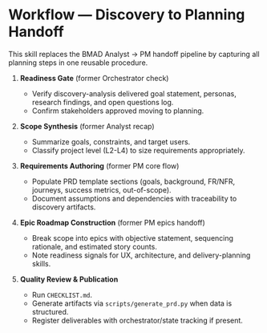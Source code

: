 # Workflow — Discovery to Planning Handoff

This skill replaces the BMAD Analyst → PM handoff pipeline by capturing all planning steps in one reusable procedure.

1. **Readiness Gate** (former Orchestrator check)
   - Verify discovery-analysis delivered goal statement, personas, research findings, and open questions log.
   - Confirm stakeholders approved moving to planning.

2. **Scope Synthesis** (former Analyst recap)
   - Summarize goals, constraints, and target users.
   - Classify project level (L2-L4) to size requirements appropriately.

3. **Requirements Authoring** (former PM core flow)
   - Populate PRD template sections (goals, background, FR/NFR, journeys, success metrics, out-of-scope).
   - Document assumptions and dependencies with traceability to discovery artifacts.

4. **Epic Roadmap Construction** (former PM epics handoff)
   - Break scope into epics with objective statement, sequencing rationale, and estimated story counts.
   - Note readiness signals for UX, architecture, and delivery-planning skills.

5. **Quality Review & Publication**
   - Run `CHECKLIST.md`.
   - Generate artifacts via `scripts/generate_prd.py` when data is structured.
   - Register deliverables with orchestrator/state tracking if present.
